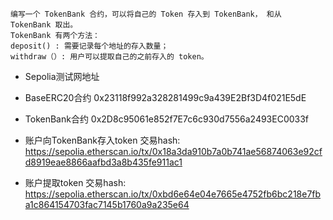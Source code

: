 ```
编写一个 TokenBank 合约，可以将自己的 Token 存入到 TokenBank， 和从 TokenBank 取出。
TokenBank 有两个方法：
deposit() : 需要记录每个地址的存入数量；
withdraw（）: 用户可以提取自己的之前存入的 token。
```
- Sepolia测试网地址 
- BaseERC20合约 0x23118f992a328281499c9a439E2Bf3D4f021E5dE
- TokenBank合约 0x2D8c95061e852f7E7c6c930d7556a2493EC0033f

- 账户向TokenBank存入token 交易hash: https://sepolia.etherscan.io/tx/0x18a3da910b7a0b741ae56874063e92cfd8919eae8866aafbd3a8b435fe911ac1
- 账户提取token 交易hash: https://sepolia.etherscan.io/tx/0xbd6e64e04e7665e4752fb6bc218e7fba1c864154703fac7145b1760a9a235e64


